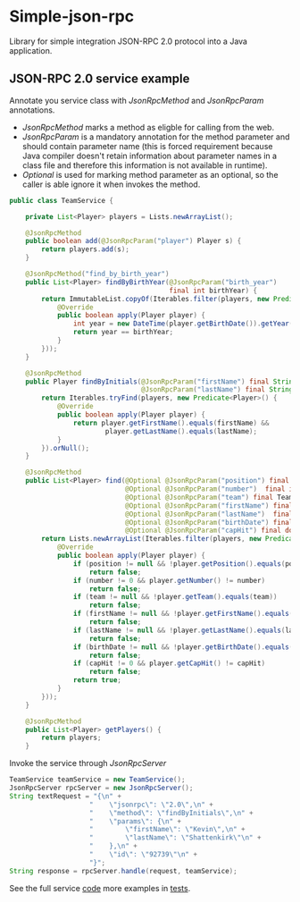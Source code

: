 Simple-json-rpc
===================

Library for simple integration JSON-RPC 2.0 protocol into a Java application.

## JSON-RPC 2.0 service example

Annotate you service class with *JsonRpcMethod* and *JsonRpcParam* annotations.

* *JsonRpcMethod* marks a method as eligble for calling from the web.
* *JsonRpcParam* is a mandatory annotation for the method parameter and should contain parameter name (this is forced requirement because Java compiler doesn't retain information about parameter names in a class file and therefore this information is not available in runtime).
* *Optional* is used for marking method parameter as an optional, so the caller is able ignore it when invokes the method. 

```java
public class TeamService {

    private List<Player> players = Lists.newArrayList();

    @JsonRpcMethod
    public boolean add(@JsonRpcParam("player") Player s) {
        return players.add(s);
    }

    @JsonRpcMethod("find_by_birth_year")
    public List<Player> findByBirthYear(@JsonRpcParam("birth_year") 
                                        final int birthYear) {
        return ImmutableList.copyOf(Iterables.filter(players, new Predicate<Player>() {
            @Override
            public boolean apply(Player player) {
                int year = new DateTime(player.getBirthDate()).getYear();
                return year == birthYear;
            }
        }));
    }

    @JsonRpcMethod
    public Player findByInitials(@JsonRpcParam("firstName") final String firstName,
                                 @JsonRpcParam("lastName") final String lastName) {
        return Iterables.tryFind(players, new Predicate<Player>() {
            @Override
            public boolean apply(Player player) {
                return player.getFirstName().equals(firstName) &&
                        player.getLastName().equals(lastName);
            }
        }).orNull();
    }

    @JsonRpcMethod
    public List<Player> find(@Optional @JsonRpcParam("position") final Position position,
                             @Optional @JsonRpcParam("number")  final int number,
                             @Optional @JsonRpcParam("team") final Team team,
                             @Optional @JsonRpcParam("firstName") final String firstName,
                             @Optional @JsonRpcParam("lastName")  final String lastName,
                             @Optional @JsonRpcParam("birthDate") final Date birthDate,
                             @Optional @JsonRpcParam("capHit") final double capHit) {
        return Lists.newArrayList(Iterables.filter(players, new Predicate<Player>() {
            @Override
            public boolean apply(Player player) {
                if (position != null && !player.getPosition().equals(position)) 
                    return false;
                if (number != 0 && player.getNumber() != number) 
                    return false;
                if (team != null && !player.getTeam().equals(team))
                    return false;
                if (firstName != null && !player.getFirstName().equals(firstName)) 
                    return false;
                if (lastName != null && !player.getLastName().equals(lastName)) 
                    return false;
                if (birthDate != null && !player.getBirthDate().equals(birthDate))
                    return false;
                if (capHit != 0 && player.getCapHit() != capHit) 
                    return false;
                return true;
            }
        }));
    }

    @JsonRpcMethod
    public List<Player> getPlayers() {
        return players;
    }
```

Invoke the service through *JsonRpcServer*

```java
TeamService teamService = new TeamService();
JsonRpcServer rpcServer = new JsonRpcServer();
String textRequest = "{\n" +
                    "    \"jsonrpc\": \"2.0\",\n" +
                    "    \"method\": \"findByInitials\",\n" +
                    "    \"params\": {\n" +
                    "        \"firstName\": \"Kevin\",\n" +
                    "        \"lastName\": \"Shattenkirk\"\n" +
                    "    },\n" +
                    "    \"id\": \"92739\"\n" +
                    "}";
String response = rpcServer.handle(request, teamService);
```

See the full service [code](https://github.com/arteam/simple-json-rpc/blob/master/src/test/java/com/github/arteam/json/rpc/simple/service/TeamService.java) more examples in [tests](https://github.com/arteam/simple-json-rpc/tree/master/src/test/java/com/github/arteam/json/rpc/simple).
